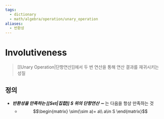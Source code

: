 ```yaml
---
tags:
  - dictionary
  - math/algebra/operation/unary_operation
aliases:
  - 반환성
---
```

# Involutiveness
> [[Unary Operation|단항연산]]에서 두 번 연산을 통해 연산 결과를 재귀시키는 성질
## 정의
+ ***반환성을 만족하는 [[Set|집합]] $S$ 위의 단항연산 $\sim$*** 는 다음을 항상 만족하는 것
	+ $$\begin{matrix}
\sim(\sim a)= a\\
a\in S
\end{matrix}$$